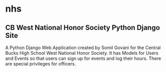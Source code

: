 # nhs
CB West National Honor Society Python Django Site
----------------------------------------------------------
A Python Django Web Application created by Somil Govani for the Central Bucks High School West National Honor Society. It has Models for Users and Events so that users can sign up for events and log their hours. There are special privileges for officers. 
